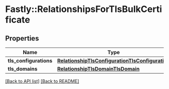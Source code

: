 # Fastly::RelationshipsForTlsBulkCertificate

## Properties

| Name | Type | Description | Notes |
| ---- | ---- | ----------- | ----- |
| **tls_configurations** | [**RelationshipTlsConfigurationTlsConfiguration**](RelationshipTlsConfigurationTlsConfiguration.md) |  | [optional] |
| **tls_domains** | [**RelationshipTlsDomainTlsDomain**](RelationshipTlsDomainTlsDomain.md) |  | [optional] |

[[Back to API list]](../../README.md#endpoints) [[Back to README]](../../README.md)

